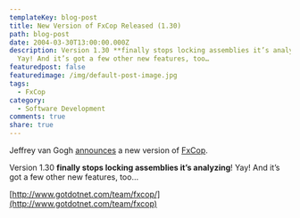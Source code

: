 ```yaml
---
templateKey: blog-post
title: New Version of FxCop Released (1.30)
path: blog-post
date: 2004-03-30T13:00:00.000Z
description: Version 1.30 **finally stops locking assemblies it’s analyzing**!
  Yay! And it’s got a few other new features, too…
featuredpost: false
featuredimage: /img/default-post-image.jpg
tags:
  - FxCop
category:
  - Software Development
comments: true
share: true
---
```

<!--StartFragment-->

Jeffrey van Gogh [announces](http://weblogs.asp.net/fxcop/archive/2004/03/29/101397.aspx) a new version of [FxCop](http://www.gotdotnet.com/team/fxcop).

Version 1.30 **finally stops locking assemblies it’s analyzing**! Yay! And it’s got a few other new features, too…

[http://www.gotdotnet.com/team/fxcop/](http://www.gotdotnet.com/team/fxcop)

<!--EndFragment-->